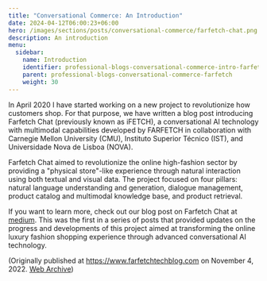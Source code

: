 ```yaml
---
title: "Conversational Commerce: An Introduction"
date: 2024-04-12T06:00:23+06:00
hero: /images/sections/posts/conversational-commerce/farfetch-chat.png
description: An introduction
menu:
  sidebar:
    name: Introduction
    identifier: professional-blogs-conversational-commerce-intro-farfetch
    parent: professional-blogs-conversational-commerce-farfetch
    weight: 30
---
```


In April 2020 I have started working on a new project to revolutionize how customers shop. For that purpose, we have written a blog post introducing Farfetch Chat (previously known as iFETCH), a conversational AI technology with multimodal capabilities developed by FARFETCH in collaboration with Carnegie Mellon University (CMU), Instituto Superior Técnico (IST), and Universidade Nova de Lisboa (NOVA). 

Farfetch Chat aimed to revolutionize the online high-fashion sector by providing a "physical store"-like experience through natural interaction using both textual and visual data. The project focused on four pillars: natural language understanding and generation, dialogue management, product catalog and multimodal knowledge base, and product retrieval.

If you want to learn more, check out our blog post on Farfetch Chat at [medium](https://farfetchtech.medium.com/ifetch-multimodal-conversational-agents-for-the-online-fashion-marketplace-b14ca1bc094). This was the first in a series of posts that provided updates on the progress and developments of this project aimed at transforming the online luxury fashion shopping experience through advanced conversational AI technology. 

(Originally published at https://www.farfetchtechblog.com on November 4, 2022. [Web Archive](https://web.archive.org/web/20240412103257/https://farfetchtech.medium.com/ifetch-multimodal-conversational-agents-for-the-online-fashion-marketplace-b14ca1bc094))

